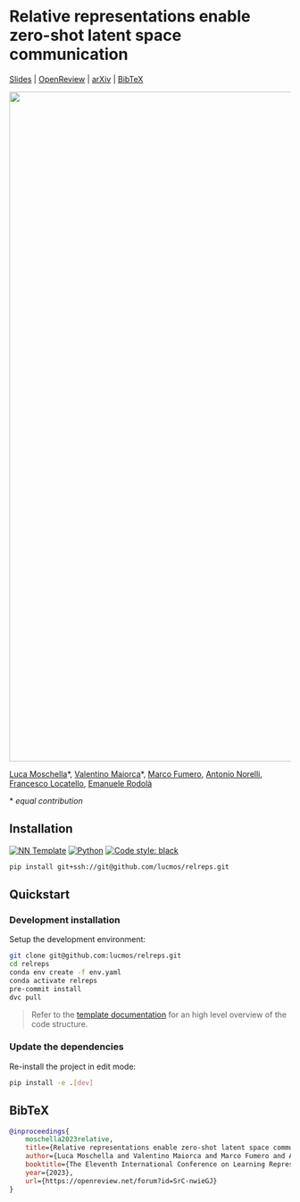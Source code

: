 # Relative representations enable zero-shot latent space communication

[Slides](https://lucmos.github.io/relreps-presentation/) |
[OpenReview](https://openreview.net/forum?id=SrC-nwieGJ) |
[arXiv](https://arxiv.org/abs/2209.15430) |
[BibTeX](#bibtex)

<p align="center">
    <img alt="NN Template" src="./data/assets/latent_rotation.svg" width="1200">
</p>

[Luca Moschella](https://luca.moschella.dev/)\*,
[Valentino Maiorca](https://gladia.di.uniroma1.it/authors/maiorca/)\*,
[Marco Fumero](https://gladia.di.uniroma1.it/authors/fumero/),
[Antonio Norelli](https://noranta4.com/),
[Francesco Locatello](https://www.francescolocatello.com/),
[Emanuele Rodolà](https://gladia.di.uniroma1.it/authors/rodola/)

\* *equal contribution*

## Installation
<p align="left">
    <a href="https://github.com/grok-ai/nn-template"><img alt="NN Template" src="https://shields.io/badge/nn--template-0.2.1-emerald?style=flat&labelColor=gray"></a>
    <a href="https://www.python.org/downloads/"><img alt="Python" src="https://img.shields.io/badge/python-3.9-blue.svg"></a>
    <a href="https://black.readthedocs.io/en/stable/"><img alt="Code style: black" src="https://img.shields.io/badge/code%20style-black-000000.svg"></a>
</p>

```bash
pip install git+ssh://git@github.com/lucmos/relreps.git
```


## Quickstart

### Development installation

Setup the development environment:

```bash
git clone git@github.com:lucmos/relreps.git
cd relreps
conda env create -f env.yaml
conda activate relreps
pre-commit install
dvc pull
```

> Refer to the [template documentation](https://grok-ai.github.io/nn-template/0.2/) for an high level overview of the code structure.

### Update the dependencies

Re-install the project in edit mode:

```bash
pip install -e .[dev]
```


## BibTeX

```bibtex
@inproceedings{
    moschella2023relative,
    title={Relative representations enable zero-shot latent space communication},
    author={Luca Moschella and Valentino Maiorca and Marco Fumero and Antonio Norelli and Francesco Locatello and Emanuele Rodol{\`a}},
    booktitle={The Eleventh International Conference on Learning Representations },
    year={2023},
    url={https://openreview.net/forum?id=SrC-nwieGJ}
}
```
